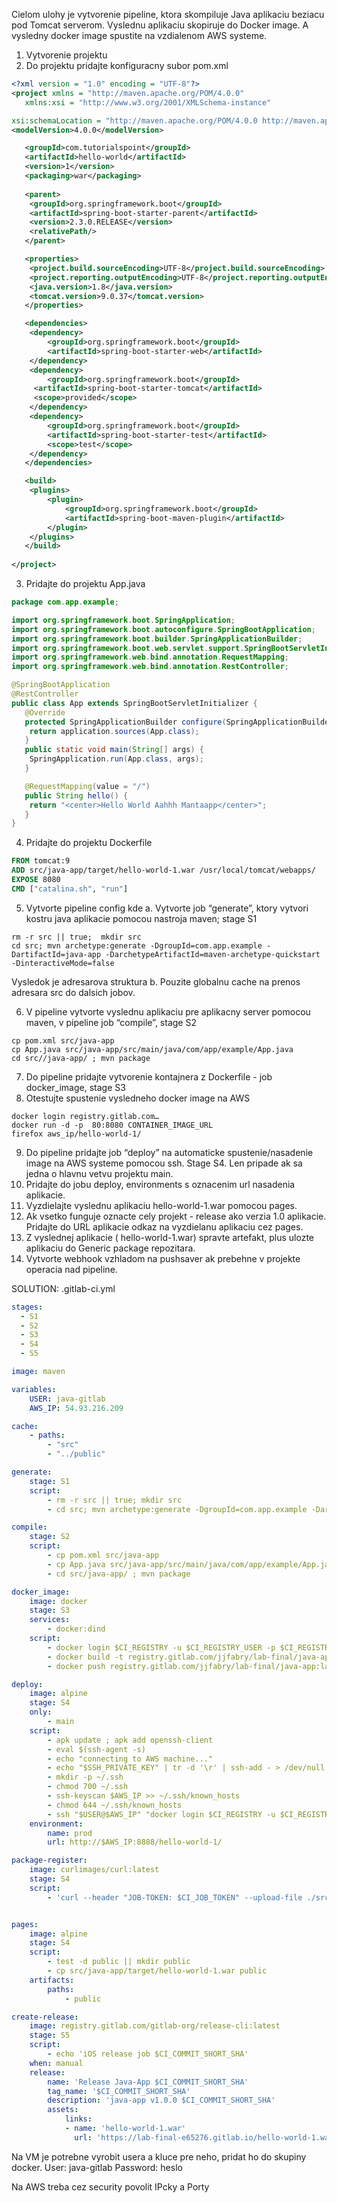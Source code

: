 
Cielom ulohy je vytvorenie pipeline, ktora skompiluje Java aplikaciu beziacu pod Tomcat serverom. Vyslednu aplikaciu skopiruje do Docker image. A vysledny docker image spustite na vzdialenom AWS systeme.

1. Vytvorenie projektu
2. Do projektu pridajte konfiguracny subor pom.xml
```xml
<?xml version = "1.0" encoding = "UTF-8"?>
<project xmlns = "http://maven.apache.org/POM/4.0.0"
   xmlns:xsi = "http://www.w3.org/2001/XMLSchema-instance"

xsi:schemaLocation = "http://maven.apache.org/POM/4.0.0 http://maven.apache.org/xsd/maven-4.0.0.xsd">
<modelVersion>4.0.0</modelVersion>

   <groupId>com.tutorialspoint</groupId>
   <artifactId>hello-world</artifactId>
   <version>1</version>
   <packaging>war</packaging>
   
   <parent>
  	<groupId>org.springframework.boot</groupId>
  	<artifactId>spring-boot-starter-parent</artifactId>
  	<version>2.3.0.RELEASE</version>
  	<relativePath/>
   </parent>

   <properties>
  	<project.build.sourceEncoding>UTF-8</project.build.sourceEncoding>
  	<project.reporting.outputEncoding>UTF-8</project.reporting.outputEncoding>
  	<java.version>1.8</java.version>
  	<tomcat.version>9.0.37</tomcat.version>
   </properties>

   <dependencies>
  	<dependency>
     	<groupId>org.springframework.boot</groupId>
     	<artifactId>spring-boot-starter-web</artifactId>
  	</dependency>
  	<dependency>  
     	<groupId>org.springframework.boot</groupId>  
     <artifactId>spring-boot-starter-tomcat</artifactId>  
     <scope>provided</scope>  
  	</dependency>   
  	<dependency>
     	<groupId>org.springframework.boot</groupId>
     	<artifactId>spring-boot-starter-test</artifactId>
     	<scope>test</scope>
  	</dependency>
   </dependencies>

   <build>
  	<plugins>
     	<plugin>
        	<groupId>org.springframework.boot</groupId>
        	<artifactId>spring-boot-maven-plugin</artifactId>
     	</plugin>
  	</plugins>
   </build>
   
</project>
``` 

3. Pridajte do projektu App.java
```java
package com.app.example;

import org.springframework.boot.SpringApplication;
import org.springframework.boot.autoconfigure.SpringBootApplication;
import org.springframework.boot.builder.SpringApplicationBuilder;
import org.springframework.boot.web.servlet.support.SpringBootServletInitializer;
import org.springframework.web.bind.annotation.RequestMapping;
import org.springframework.web.bind.annotation.RestController;

@SpringBootApplication
@RestController
public class App extends SpringBootServletInitializer {
   @Override
   protected SpringApplicationBuilder configure(SpringApplicationBuilder application) {
  	return application.sources(App.class);
   }
   public static void main(String[] args) {
  	SpringApplication.run(App.class, args);
   }

   @RequestMapping(value = "/")
   public String hello() {
  	return "<center>Hello World Aahhh Mantaapp</center>";
   }
}
```

4. Pridajte do projektu Dockerfile
```Dockerfile
FROM tomcat:9
ADD src/java-app/target/hello-world-1.war /usr/local/tomcat/webapps/
EXPOSE 8080
CMD ["catalina.sh", "run"]
```

5. Vytvorte pipeline config kde
a. Vytvorte job “generate”, ktory vytvori kostru java aplikacie pomocou nastroja maven; stage S1
```        
rm -r src || true;  mkdir src
cd src; mvn archetype:generate -DgroupId=com.app.example -DartifactId=java-app -DarchetypeArtifactId=maven-archetype-quickstart -DinteractiveMode=false
```
Vysledok je adresarova struktura
b. Pouzite globalnu cache na prenos adresara src do dalsich jobov.

6. V pipeline vytvorte vyslednu aplikaciu pre aplikacny server pomocou maven, v pipeline job “compile”, stage S2

```
cp pom.xml src/java-app
cp App.java src/java-app/src/main/java/com/app/example/App.java
cd src//java-app/ ; mvn package
```

7. Do pipeline pridajte vytvorenie kontajnera z Dockerfile - job docker_image, stage S3
8. Otestujte spustenie vysledneho docker image na AWS
```
docker login registry.gitlab.com…
docker run -d -p  80:8080 CONTAINER_IMAGE_URL
firefox aws_ip/hello-world-1/
```

9. Do pipeline pridajte job “deploy” na automaticke spustenie/nasadenie image na AWS systeme pomocou ssh. Stage S4. Len pripade ak sa jedna o hlavnu vetvu projektu main.
10. Pridajte do jobu deploy, environments s oznacenim url nasadenia aplikacie.
11. Vyzdielajte vyslednu aplikaciu hello-world-1.war pomocou pages.
12. Ak vsetko funguje oznacte cely projekt - release ako verzia 1.0 aplikacie. Pridajte do URL aplikacie odkaz na vyzdielanu aplikaciu cez pages.
13. Z vyslednej aplikacie ( hello-world-1.war) spravte artefakt, plus ulozte aplikaciu do Generic package repozitara.
14. Vytvorte webhook vzhladom na pushsaver ak prebehne v projekte operacia nad pipeline.

SOLUTION:
.gitlab-ci.yml
```yaml
stages:
  - S1
  - S2
  - S3
  - S4
  - S5

image: maven

variables:
    USER: java-gitlab
    AWS_IP: 54.93.216.209

cache:
    - paths:
        - "src"
        - "../public"

generate:
    stage: S1
    script:
        - rm -r src || true; mkdir src
        - cd src; mvn archetype:generate -DgroupId=com.app.example -DartifactId=java-app -DarchetypeArtifactId=maven-archetype-quickstart -DinteractiveMode=false

compile:
    stage: S2
    script:
        - cp pom.xml src/java-app
        - cp App.java src/java-app/src/main/java/com/app/example/App.java
        - cd src/java-app/ ; mvn package

docker_image:
    image: docker
    stage: S3
    services:
        - docker:dind
    script:
        - docker login $CI_REGISTRY -u $CI_REGISTRY_USER -p $CI_REGISTRY_PASSWORD   
        - docker build -t registry.gitlab.com/jjfabry/lab-final/java-app:latest .
        - docker push registry.gitlab.com/jjfabry/lab-final/java-app:latest

deploy:
    image: alpine
    stage: S4
    only: 
        - main
    script:
        - apk update ; apk add openssh-client
        - eval $(ssh-agent -s)
        - echo "connecting to AWS machine..."
        - echo "$SSH_PRIVATE_KEY" | tr -d '\r' | ssh-add - > /dev/null
        - mkdir -p ~/.ssh
        - chmod 700 ~/.ssh
        - ssh-keyscan $AWS_IP >> ~/.ssh/known_hosts
        - chmod 644 ~/.ssh/known_hosts
        - ssh "$USER@$AWS_IP" "docker login $CI_REGISTRY -u $CI_REGISTRY_USER -p $CI_REGISTRY_PASSWORD; docker container rm -f java-app; docker container run -d -p 8888:8080 --name java-app registry.gitlab.com/jjfabry/lab-final/java-app:latest"
    environment:
        name: prod
        url: http://$AWS_IP:8888/hello-world-1/

package-register:
    image: curlimages/curl:latest
    stage: S4
    script:
        - 'curl --header "JOB-TOKEN: $CI_JOB_TOKEN" --upload-file ./src/java-app/target/hello-world-1.war "${CI_API_V4_URL}/projects/${CI_PROJECT_ID}/packages/generic/java-app/1.0.0/hello-world-1.war"'


pages:
    image: alpine
    stage: S4
    script:
        - test -d public || mkdir public
        - cp src/java-app/target/hello-world-1.war public
    artifacts:
        paths:
            - public

create-release:
    image: registry.gitlab.com/gitlab-org/release-cli:latest
    stage: S5
    script:
        - echo 'iOS release job $CI_COMMIT_SHORT_SHA'
    when: manual
    release:
        name: 'Release Java-App $CI_COMMIT_SHORT_SHA'
        tag_name: '$CI_COMMIT_SHORT_SHA'
        description: 'java-app v1.0.0 $CI_COMMIT_SHORT_SHA'
        assets:
            links:
            - name: 'hello-world-1.war'
              url: 'https://lab-final-e65276.gitlab.io/hello-world-1.war'

```

Na VM je potrebne vyrobit usera a kluce pre neho, pridat ho do skupiny docker.
User: java-gitlab Password: heslo 

Na AWS treba cez security povolit IPcky a Porty 
